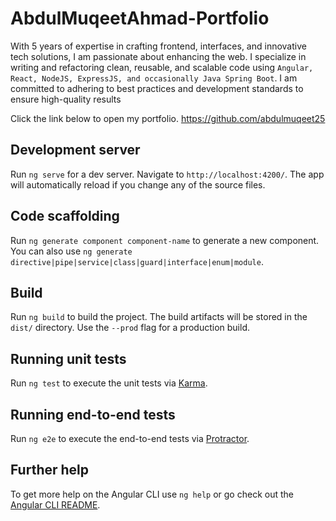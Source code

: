# AbdulMuqeetAhmad-Portfolio 
With 5 years of expertise in crafting frontend, interfaces, and innovative tech solutions, I am passionate about enhancing the web. I specialize in writing and refactoring clean, reusable, and scalable code using `Angular, React, NodeJS, ExpressJS, and occasionally Java Spring Boot`. I am committed to adhering to best practices and development standards to ensure high-quality results

Click the link below to open my portfolio.
<https://github.com/abdulmuqeet25> 

## Development server

Run `ng serve` for a dev server. Navigate to `http://localhost:4200/`. The app will automatically reload if you change any of the source files.

## Code scaffolding

Run `ng generate component component-name` to generate a new component. You can also use `ng generate directive|pipe|service|class|guard|interface|enum|module`.

## Build

Run `ng build` to build the project. The build artifacts will be stored in the `dist/` directory. Use the `--prod` flag for a production build.

## Running unit tests

Run `ng test` to execute the unit tests via [Karma](https://karma-runner.github.io).

## Running end-to-end tests

Run `ng e2e` to execute the end-to-end tests via [Protractor](http://www.protractortest.org/).

## Further help

To get more help on the Angular CLI use `ng help` or go check out the [Angular CLI README](https://github.com/angular/angular-cli/blob/master/README.md).
